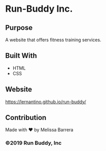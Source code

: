 # Run-Buddy Inc. 

## Purpose
A website that offers fitness training services.

## Built With 
* HTML
* CSS

## Website 
https://lernantino.github.io/run-buddy/

## Contribution 
Made with ❤️ by Melissa Barrera

### ©️2019 Run Buddy, Inc 
